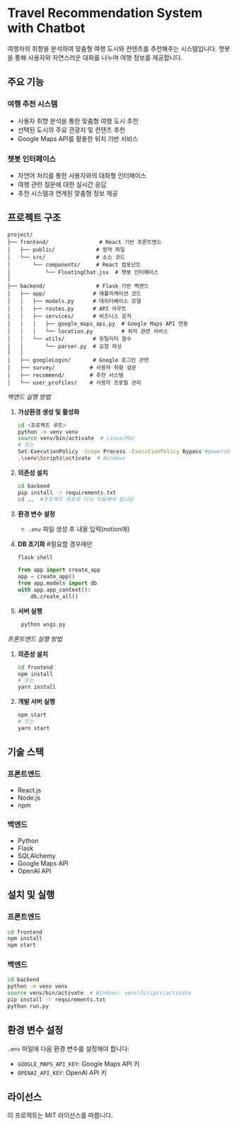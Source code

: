 # Travel Recommendation System with Chatbot

여행자의 취향을 분석하여 맞춤형 여행 도시와 컨텐츠를 추천해주는 시스템입니다. 챗봇을 통해 사용자와 자연스러운 대화를 나누며 여행 정보를 제공합니다.

## 주요 기능

### 여행 추천 시스템
- 사용자 취향 분석을 통한 맞춤형 여행 도시 추천
- 선택된 도시의 주요 관광지 및 컨텐츠 추천
- Google Maps API를 활용한 위치 기반 서비스

### 챗봇 인터페이스
- 자연어 처리를 통한 사용자와의 대화형 인터페이스
- 여행 관련 질문에 대한 실시간 응답
- 추천 시스템과 연계된 맞춤형 정보 제공

## 프로젝트 구조

```
project/
├── frontend/                # React 기반 프론트엔드
│   ├── public/             # 정적 파일
│   └── src/                # 소스 코드
│       └── components/     # React 컴포넌트
│           └── FloatingChat.jsx  # 챗봇 인터페이스
│
├── backend/                # Flask 기반 백엔드
│   ├── app/               # 애플리케이션 코드
│   │   ├── models.py      # 데이터베이스 모델
│   │   ├── routes.py      # API 라우트
│   │   ├── services/      # 비즈니스 로직
│   │   │   ├── google_maps_api.py  # Google Maps API 연동
│   │   │   └── location.py         # 위치 관련 서비스
│   │   └── utils/         # 유틸리티 함수
│   │       └── parser.py  # 요청 파싱
│   │
│   ├── googleLogin/       # Google 로그인 관련
│   ├── survey/           # 사용자 취향 설문
│   ├── recommend/        # 추천 시스템
│   └── user_profiles/    # 사용자 프로필 관리
```

*백엔드 실행 방법*

1. **가상환경 생성 및 활성화**
   ```sh
   cd <프로젝트 루트>
   python -m venv venv
   source venv/bin/activate  # Linux/Mac
   # 또는
   Set-ExecutionPolicy -Scope Process -ExecutionPolicy Bypass #powershell 사용할 때만
   .\venv\Scripts\activate  # Windows
   ```

2. **의존성 설치**
   ```sh
   cd backend
   pip install -r requirements.txt
   cd ..  #프로젝트 루트로 다시 이동해야 됩니당
   ```

3. **환경 변수 설정**
   - `.env` 파일 생성 후 내용 입력(notion에)
     
4. **DB 초기화**  #필요할 경우에만
   ```sh
   flask shell
   ```
   ```python
   from app import create_app
   app = create_app()
   from app.models import db
   with app.app_context():
       db.create_all()
   ```

5. **서버 실행**
   ```sh
    python wsgi.py
   ```


*프론트엔드 실행 방법*

1. **의존성 설치**
   ```sh
   cd frontend
   npm install
   # 또는
   yarn install
   ```

2. **개발 서버 실행**
   ```sh
   npm start
   # 또는
   yarn start
   ```


## 기술 스택

### 프론트엔드
- React.js
- Node.js
- npm

### 백엔드
- Python
- Flask
- SQLAlchemy
- Google Maps API
- OpenAI API

## 설치 및 실행

### 프론트엔드
```bash
cd frontend
npm install
npm start
```

### 백엔드
```bash
cd backend
python -m venv venv
source venv/bin/activate  # Windows: venv\Scripts\activate
pip install -r requirements.txt
python run.py
```

## 환경 변수 설정
`.env` 파일에 다음 환경 변수를 설정해야 합니다:
- `GOOGLE_MAPS_API_KEY`: Google Maps API 키
- `OPENAI_API_KEY`: OpenAI API 키

## 라이선스
이 프로젝트는 MIT 라이선스를 따릅니다.
